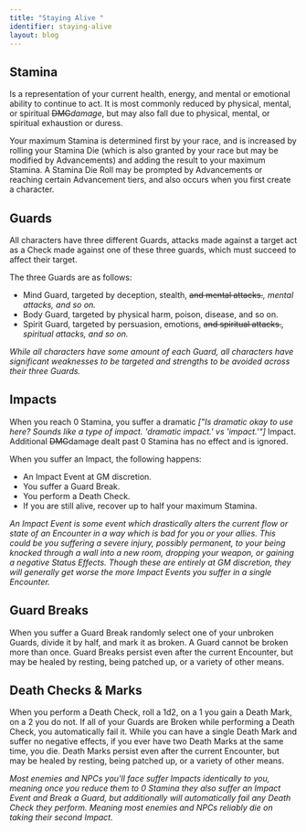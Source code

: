 ```yaml
---
title: "Staying Alive "
identifier: staying-alive
layout: blog
---
```

## Stamina

Is a representation of your current health, energy, and mental or emotional ability to continue to act. It is most commonly reduced by physical, mental, or spiritual ~~DMG~~*damage*, but may also fall due to physical, mental, or spiritual exhaustion or duress. 

Your maximum Stamina is determined first by your race, and is increased by rolling your Stamina Die (which is also granted by your race but may be modified by Advancements) and adding the result to your maximum Stamina. A Stamina Die Roll may be prompted by Advancements or reaching certain Advancement tiers, and also occurs when you first create a character.

## Guards

All characters have three different Guards, attacks made against a target act as a Check made against one of these three guards, which must succeed to affect their target. 

The three Guards are as follows:

* Mind Guard, targeted by deception, stealth, ~~and mental attacks.~~*, mental attacks, and so on.*
* Body Guard, targeted by physical harm, poison, disease, and so on.
* Spirit Guard, targeted by persuasion, emotions, ~~and spiritual attacks.~~*, spiritual attacks, and so on.*

*While all characters have some amount of each Guard, all characters have significant weaknesses to be targeted and strengths to be avoided across their three Guards.*

## Impacts

When you reach 0 Stamina, you suffer a dramatic *["Is dramatic okay to use here? Sounds like a type of impact. 'dramatic impact.' vs 'impact.'"]* Impact. Additional ~~DMG~~damage dealt past 0 Stamina has no effect and is ignored.

When you suffer an Impact, the following happens:

* An Impact Event at GM discretion.
* You suffer a Guard Break.
* You perform a Death Check.
* If you are still alive, recover up to half your maximum Stamina.

*An Impact Event is some event which drastically alters the current flow or state of an Encounter in a way which is bad for you or your allies. This could be you suffering a severe injury, possibly permanent, to your being knocked through a wall into a new room, dropping your weapon, or gaining a negative Status Effects. Though these are entirely at GM discretion, they will generally get worse the more Impact Events you suffer in a single Encounter.*

## Guard Breaks

When you suffer a Guard Break randomly select one of your unbroken Guards, divide it by half, and mark it as broken. A Guard cannot be broken more than once. Guard Breaks persist even after the current Encounter, but may be healed by resting, being patched up, or a variety of other means.

## Death Checks & Marks

When you perform a Death Check, roll a 1d2, on a 1 you gain a Death Mark, on a 2 you do not. If all of your Guards are Broken while performing a Death Check, you automatically fail it. While you can have a single Death Mark and suffer no negative effects, if you ever have two Death Marks at the same time, you die. Death Marks persist even after the current Encounter, but may be healed by resting, being patched up, or a variety of other means.

*M﻿ost enemies and NPCs you'll face suffer Impacts identically to you, meaning once you reduce them to 0 Stamina they also suffer an Impact Event and Break a Guard, but additionally will automatically fail any Death Check they perform. Meaning most enemies and NPCs reliably die on taking their second Impact.*